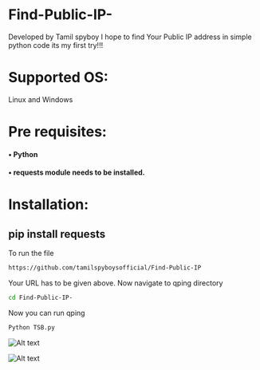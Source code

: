 # Find-Public-IP-
Developed by Tamil spyboy
I hope to find Your Public IP address in simple python code
its my first try!!!

# Supported OS:
Linux and Windows
# Pre requisites:
#### •	Python 
#### •	requests module needs to be installed.
# Installation:
## pip install requests 
To run the file
``` bash
https://github.com/tamilspyboysofficial/Find-Public-IP
```
Your URL has to be given above.
Now navigate to qping directory
``` bash
cd Find-Public-IP-
```
Now you can run qping
``` bash
Python TSB.py
```
![Alt text](https://github.com/tamilspyboysofficial/Find-Public-IP/blob/master/img/2.png?raw=true " Step 2")
	 
![Alt text](https://github.com/tamilbotnet/qping/blob/master/img/1.png?raw=true " Step 1")



